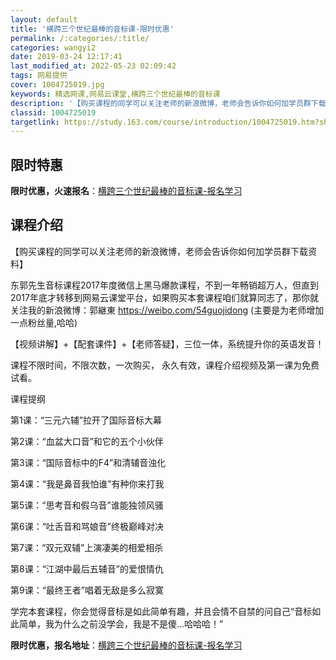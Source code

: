 ```yaml
---
layout: default
title: '横跨三个世纪最棒的音标课-限时优惠'
permalink: /:categories/:title/
categories: wangyi2
date: 2019-03-24 12:17:41
last_modified_at: 2022-05-23 02:09:42
tags: 网易提供
cover: 1004725019.jpg
keywords: 精选网课,网易云课堂,横跨三个世纪最棒的音标课
description: '【购买课程的同学可以关注老师的新浪微博，老师会告诉你如何加学员群下载资料】东郭先生音标课程2017年度微信上黑马爆款课程'
classid: 1004725019
targetlink: https://study.163.com/course/introduction/1004725019.htm?share=1&shareId=1025206652&utm_campaign=share&utm_medium=iphoneShare&utm_source=&utm_u=1025206652
---
```


## 限时特惠

**限时优惠，火速报名**：[横跨三个世纪最棒的音标课-报名学习](https://study.163.com/course/introduction/1004725019.htm?share=1&shareId=1025206652&utm_campaign=share&utm_medium=iphoneShare&utm_source=&utm_u=1025206652)

## 课程介绍

【购买课程的同学可以关注老师的新浪微博，老师会告诉你如何加学员群下载资料】



东郭先生音标课程2017年度微信上黑马爆款课程，不到一年畅销超万人，但直到2017年底才转移到网易云课堂平台，如果购买本套课程咱们就算同志了，那你就关注我的新浪微博：郭継東    https://weibo.com/54guojidong   (主要是为老师增加一点粉丝量,哈哈)



【视频讲解】+【配套课件】+【老师答疑】，三位一体，系统提升你的英语发音！



课程不限时间，不限次数，一次购买， 永久有效，课程介绍视频及第一课为免费试看。



课程提纲

第1课：“三元六辅”拉开了国际音标大幕

第2课：“血盆大口音”和它的五个小伙伴

第3课：“国际音标中的F4”和清辅音浊化

第4课：“我是鼻音我怕谁”有种你来打我

第5课：“思考音和假乌音”谁能独领风骚

第6课：“吐舌音和骂娘音”终极巅峰对决

第7课：“双元双辅”上演凄美的相爱相杀

第8课：“江湖中最后五辅音”的爱恨情仇

第9课：“最终王者”唱着无敌是多么寂寞



学完本套课程，你会觉得音标是如此简单有趣，并且会情不自禁的问自己“音标如此简单，我为什么之前没学会，我是不是傻…哈哈哈！”

**限时优惠，报名地址**：[横跨三个世纪最棒的音标课-报名学习](https://study.163.com/course/introduction/1004725019.htm?share=1&shareId=1025206652&utm_campaign=share&utm_medium=iphoneShare&utm_source=&utm_u=1025206652)

